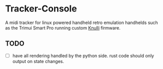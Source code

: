 # Tracker-Console

A midi tracker for linux powered handheld retro emulation handhelds such as the Trimui Smart Pro running custom [Knulli](https://knulli.org/) firmware.

## TODO

- [ ] have all rendering handled by the python side. rust code should only output on state changes.
